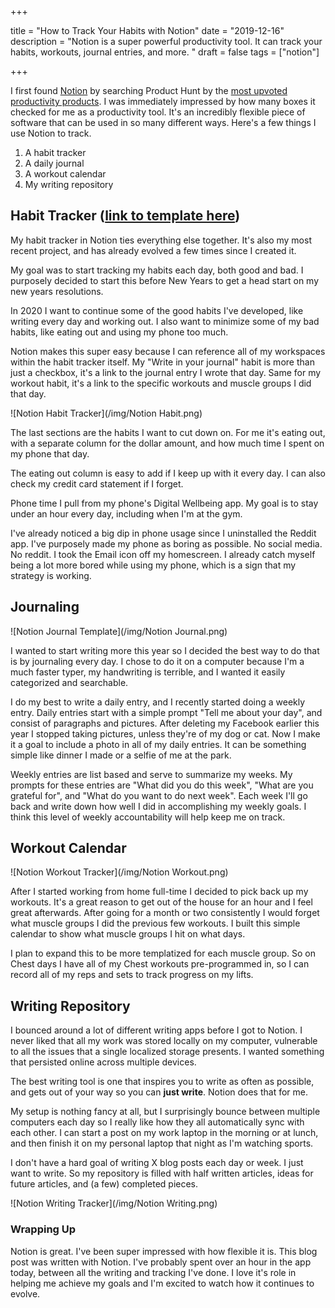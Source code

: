 +++

title = "How to Track Your Habits with Notion"
date = "2019-12-16"
description = "Notion is a super powerful productivity tool. It can track your habits, workouts, journal entries, and more. "
draft = false
tags = ["notion"]

+++

I first found [Notion](http://notion.so) by searching Product Hunt by the [most upvoted productivity products](https://www.producthunt.com/topics/productivity?order=most-upvoted). I was immediately impressed by how many boxes it checked for me as a productivity tool. It's an incredibly flexible piece of software that can be used in so many different ways. Here's a few things I use Notion to track.

1. A habit tracker 
2. A daily journal
2. A workout calendar
3. My writing repository

## Habit Tracker ([link to template here](https://www.notion.so/nicklafferty/d76a67bdec224a52823b537430cfa18e?v=8d88c905ce254d8eb9cf81bd08b5d502))

My habit tracker in Notion ties everything else together. It's also my most recent project, and has already evolved a few times since I created it. 

My goal was to start tracking my habits each day, both good and bad. I purposely decided to start this before New Years to get a head start on my new years resolutions. 

In 2020 I want to continue some of the good habits I've developed, like writing every day and working out. I also want to minimize some of my bad habits, like eating out and using my phone too much. 

Notion makes this super easy because I can reference all of my workspaces within the habit tracker itself. My "Write in your journal" habit is more than just a checkbox, it's a link to the journal entry I wrote that day. Same for my workout habit, it's a link to the specific workouts and muscle groups I did that day. 

![Notion Habit Tracker](/img/Notion Habit.png)

The last sections are the habits I want to cut down on. For me it's eating out, with a separate column for the dollar amount, and how much time I spent on my phone that day. 

The eating out column is easy to add if I keep up with it every day. I can also check my credit card statement if I forget. 

Phone time I pull from my phone's Digital Wellbeing app. My goal is to stay under an hour every day, including when I'm at the gym.

I've already noticed a big dip in phone usage since I uninstalled the Reddit app. I've purposely made my phone as boring as possible. No social media. No reddit. I took the Email icon off my homescreen. I already catch myself being a lot more bored while using my phone, which is a sign that my strategy is working.

## Journaling

![Notion Journal Template](/img/Notion Journal.png)

I wanted to start writing more this year so I decided the best way to do that is by journaling every day. I chose to do it on a computer because I'm a much faster typer, my handwriting is terrible, and I wanted it easily categorized and searchable.

I do my best to write a daily entry, and I recently started doing a weekly entry. Daily entries start with a simple prompt "Tell me about your day", and consist of paragraphs and pictures. After deleting my Facebook earlier this year I stopped taking pictures, unless they're of my dog or cat. Now I make it a goal to include a photo in all of my daily entries. It can be something simple like dinner I made or a selfie of me at the park.

Weekly entries are list based and serve to summarize my weeks. My prompts for these entries are "What did you do this week", "What are you grateful for", and "What do you want to do next week". Each week I'll go back and write down how well I did in accomplishing my weekly goals. I think this level of weekly accountability will help keep me on track. 

## Workout Calendar

![Notion Workout Tracker](/img/Notion Workout.png)

After I started working from home full-time I decided to pick back up my workouts. It's a great reason to get out of the house for an hour and I feel great afterwards. After going for a month or two consistently I would forget what muscle groups I did the previous few workouts. I built this simple calendar to show what muscle groups I hit on what days.

I plan to expand this to be more templatized for each muscle group. So on Chest days I have all of my Chest workouts pre-programmed in, so I can record all of my reps and sets to track progress on my lifts. 

## Writing Repository

I bounced around a lot of different writing apps before I got to Notion. I never liked that all my work was stored locally on my computer, vulnerable to all the issues that a single localized storage presents. I wanted something that persisted online across multiple devices. 

The best writing tool is one that inspires you to write as often as possible, and gets out of your way so you can **just write**. Notion does that for me.

My setup is nothing fancy at all, but I surprisingly bounce between multiple computers each day so I really like how they all automatically sync with each other. I can start a post on my work laptop in the morning or at lunch, and then finish it on my personal laptop that night as I'm watching sports. 

I don't have a hard goal of writing X blog posts each day or week. I just want to write. So my repository is filled with half written articles, ideas for future articles, and (a few) completed pieces. 

![Notion Writing Tracker](/img/Notion Writing.png)


### Wrapping Up

Notion is great. I've been super impressed with how flexible it is. This blog post was written with Notion. I've probably spent over an hour in the app today, between all the writing and tracking I've done. I love it's role in helping me achieve my goals and I'm excited to watch how it continues to evolve.